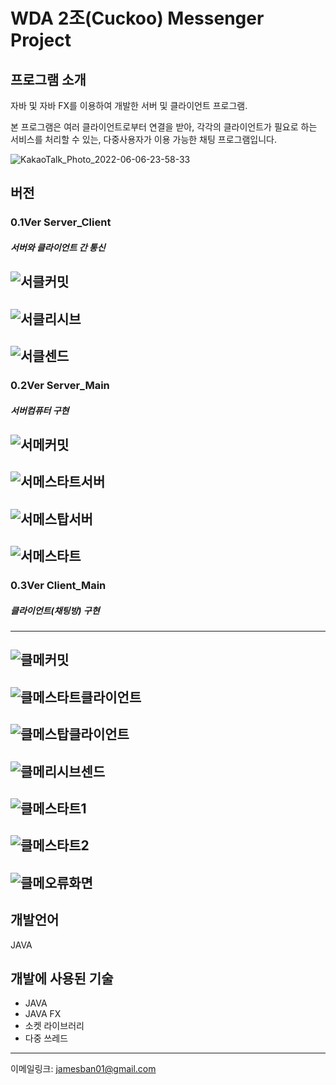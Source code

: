 # WDA 2조(Cuckoo) Messenger Project

## 프로그램 소개
자바 및 자바 FX를 이용하여 개발한 서버 및 클라이언트 프로그램.
  
본 프로그램은 여러 클라이언트로부터 연결을 받아, 각각의 클라이언트가 필요로 하는 서비스를 처리할 수 있는, 다중사용자가 이용 가능한 채팅 프로그램입니다.

![KakaoTalk_Photo_2022-06-06-23-58-33](https://user-images.githubusercontent.com/82657858/172187248-84ab6640-6173-472c-be51-e590edad5420.gif)


## 버전

### 0.1Ver Server_Client
##### 서버와 클라이언트 간 통신
![서클커밋](https://user-images.githubusercontent.com/103040908/172261355-490f6634-43bf-429d-9cc9-57e2bf20bb62.PNG)
---------------------------------------------------------------------------------------------------------------------------------------------------------
![서클리시브](https://user-images.githubusercontent.com/103040908/172261444-84979e59-579a-4d3f-9df5-b4c20673e997.PNG)
----------------------------------------------------------------------------------------------------------------------------------------------------------
![서클센드](https://user-images.githubusercontent.com/103040908/172261451-01598ae3-da36-461a-b1c4-931922e5b9b8.PNG)
----------------------------------------------------------------------------------------------------------------------
### 0.2Ver Server_Main
##### 서버컴퓨터 구현
![서메커밋](https://user-images.githubusercontent.com/103040908/172261931-02424668-0fdd-4229-afda-7725efb718ec.PNG)
---------------------------------------------------------------------------------------------------------------------------------------------------------
![서메스타트서버](https://user-images.githubusercontent.com/103040908/172261933-7d6562d7-0b0d-4bf9-b8db-066556d117cc.PNG)
---------------------------------------------------------------------------------------------------------------------------------------------------------
![서메스탑서버](https://user-images.githubusercontent.com/103040908/172261934-cc16b716-fb51-467d-965d-021d7613536f.PNG)
---------------------------------------------------------------------------------------------------------------------------------------------------------
![서메스타트](https://user-images.githubusercontent.com/103040908/172261928-2269ea71-ea69-4482-8a53-7b9a6a0ead56.PNG)
---------------------------------------------------------------------------------------------------------------------------------------------------------
### 0.3Ver Client_Main
##### 클라이언트(채팅방) 구현
---------------------------------------------------------------------------------------------------------------------------------------------------------
![클메커밋](https://user-images.githubusercontent.com/103040908/172262155-18ec8e98-2cc7-4907-a929-b5f12aa38a59.PNG)
---------------------------------------------------------------------------------------------------------------------------------------------------------
![클메스타트클라이언트](https://user-images.githubusercontent.com/103040908/172262159-5a09de8a-dfe0-48f1-91c0-f10b9f76ae70.PNG)
---------------------------------------------------------------------------------------------------------------------------------------------------------
![클메스탑클라이언트](https://user-images.githubusercontent.com/103040908/172262164-ab125df4-b791-4fd5-9330-be1fc04ea1f0.PNG)
---------------------------------------------------------------------------------------------------------------------------------------------------------
![클메리시브센드](https://user-images.githubusercontent.com/103040908/172262904-67759e37-6312-41af-a264-c8546794ec8e.PNG)
---------------------------------------------------------------------------------------------------------------------------------------------------------
![클메스타트1](https://user-images.githubusercontent.com/103040908/172262932-5c905924-5c24-4e5b-9fac-2be44ebd6888.PNG)
---------------------------------------------------------------------------------------------------------------------------------------------------------
![클메스타트2](https://user-images.githubusercontent.com/103040908/172262179-519242c2-013a-4a65-85fc-104311d38e1d.PNG)
---------------------------------------------------------------------------------------------------------------------------------------------------------
![클메오류화면](https://user-images.githubusercontent.com/103040908/172262210-aba01da8-cc9e-440b-83bc-d93c62d7e656.gif)
---------------------------------------------------------------------------------------------------------------------------------------------------------


## 개발언어
JAVA

## 개발에 사용된 기술
+ JAVA
+ JAVA FX
+ 소켓 라이브러리
+ 다중 쓰레드


-----------------------------------------------------
이메일링크: <jamesban01@gmail.com>
